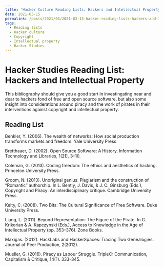 ```yaml
---
title: 'Hacker Culture Reading Lists: Hackers and Intellectual Property'
date: 2021-03-15
permalink: /posts/2021/03/2021-03-15-hacker-reading-lists-hackers-and-IP/
tags:
  - Reading lists
  - Hacker culture
  - Copyright
  - Intellectual property
  - Hacker Studies
---
```


Hacker Studies Reading List: Hackers and Intellectual Property
====

This bibliography should give you a good start in investingating near and dear to hackers fond of free and open source software, but also some insight into considerations around piracy and the work of pirates in their interventions against copyright and intellectual property.

Reading List
----
Benkler, Y. (2006). The wealth of networks: How social production transforms markets and freedom. Yale University Press.

Bretthauer, D. (2002). Open Source Software: A History. Information Technology and Libraries, 1(21), 3–10.

Coleman, G. (2013). Coding freedom: The ethics and aesthetics of hacking. Princeton University Press.

Groom, N. (2010). Unoriginal genius: Plagiarism and the construction of “Romantic” authorship. In L. Bently, J. Davis, & J. C. Ginsburg (Eds.), Copyright and Piracy: An interdisciplinary critique. Cambridge University Press.

Kelty, C. (2008). Two Bits: The Cultural Significance of Free Software. Duke University Press.

Liang, L. (2011). Beyond Representation: The Figure of the Pirate. In G. Krikorian & A. Kapczynski (Eds.), Access to Knowledge in the Age of Intellectual Property (pp. 353–376). Zone Books.

Maxigas. (2012). HackLabs and HackerSpaces: Tracing Two Genealogies. Journal of Peer Production, 2(2012).

Mueller, G. (2016). Piracy as Labour Struggle. TripleC: Communication, Capitalism & Critique, 14(1). 333-345.


